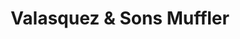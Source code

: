 ---
title: "Valasquez & Sons Muffler"
url: /franklin-park/valasquez-and-sons-muffler/
shop: car repair
---